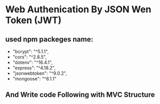 # Web Authenication By JSON Wen Token (JWT)
## used npm packeges name:
- "bcrypt": "^5.1.1",
- "cors": "^2.8.5",
- "dotenv": "^16.4.1",
- "express": "^4.18.2",
- "jsonwebtoken": "^9.0.2",
- "mongoose": "^8.1.1"

## And Write code Following with MVC Structure